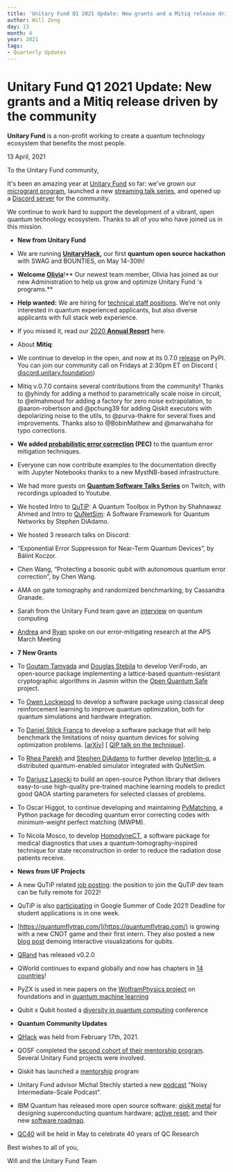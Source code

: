 ```yaml
---
title: 'Unitary Fund Q1 2021 Update: New grants and a Mitiq release driven by the community'
author: Will Zeng
day: 13
month: 4
year: 2021
tags:
- Quarterly Updates
---
```


Unitary Fund Q1 2021 Update: New grants and a Mitiq release driven by the community
===================================================================================

**Unitary Fund** is a non-profit working to create a quantum technology ecosystem that benefits the most people.

  

13 April, 2021

To the Unitary Fund community,

It's been an amazing year at [Unitary Fund](https://unitary.foundation/) so far: we've grown our [microgrant program](https://unitary.foundation/grants.html), launched a new [streaming talk series](https://unitary.foundation/talks.html), and opened up a [Discord server](https://discord.unitary.foundation/) for the community.

We continue to work hard to support the development of a vibrant, open quantum technology ecosystem. Thanks to all of you who have joined us in this mission.

*   ****New from Unitary Fund****

*   We are running [**UnitaryHack**](https://unitaryfoundation.github.io/unitaryhack/)**,** our first **quantum open source hackathon** with SWAG and BOUNTIES, on May 14-30th!
*   **Welcome [**Olivia**](https://twitter.com/unitaryfund/status/1379139956627501058)**!** Our newest team member, Olivia has joined as our new Administration to help us grow and optimize Unitary Fund 's programs.**
*   **Help wanted:** We are hiring for [technical staff positions](https://unitary.foundation/jobs/mts.html). We’re not only interested in quantum experienced applicants, but also diverse applicants with full stack web experience.
*   If you missed it, read our [2020 **Annual Report**](https://unitary.foundation/posts/2020.html) here.
*   About **Mitiq**: 

*   We continue to develop in the open, and now at its 0.7.0 [release](https://mitiq.readthedocs.io/en/stable/changelog.html) on PyPI. You can join our community call on Fridays at 2:30pm ET on Discord ( [discord.unitary.foundation](http://discord.unitary.foundation/))
*   Mitiq v.0.7.0 contains several contributions from the community! Thanks to @yhindy for adding a method to parametrically scale noise in circuit, to @elmahmoud for adding a factory for zero noise extrapolation, to @aaron-robertson and @pchung39 for adding Qiskit executors with depolarizing noise to the utils, to @purva-thakre for several fixes and improvements. Thanks also to @BobinMathew and @marwahaha for typo corrections.
*   **We added [probabilistic error correction](https://mitiq.readthedocs.io/en/stable/guide/guide-getting-started.html#probabilistic-error-cancellation) (PEC)** to the quantum error mitigation techniques. 
*   Everyone can now contribute examples to the documentation directly with Jupyter Notebooks thanks to a new MystNB-based infrastructure.

*   We had more guests on [**Quantum Software Talks Series**](https://unitary.foundation/talks.html) on Twitch, with recordings uploaded to Youtube. 

*   We hosted Intro to [QuTiP](http://qutip.org/): A Quantum Toolbox in Python by Shahnawaz Ahmed and Intro to [QuNetSim](http://github.com/tqsd/QuNetSim): A Software Framework for Quantum Networks by Stephen DiAdamo.

*   We hosted 3 research talks on Discord:

*   “Exponential Error Suppression for Near-Term Quantum Devices”, by Bálint Koczor.
*   Chen Wang, “Protecting a bosonic qubit with autonomous quantum error correction”, by Chen Wang.
*   AMA on gate tomography and randomized benchmarking, by Cassandra Granade.

*   Sarah from the Unitary Fund team gave an [interview](https://www.lastweekinaws.com/podcast/screaming-in-the-cloud/the-inevitability-of-quantum-computing-with-dr.-sarah-kaiser/) on quantum computing 
*   [Andrea](http://meetings.aps.org/Meeting/MAR21/Session/E33.5) and [Ryan](https://meetings.aps.org/Meeting/MAR21/Session/C33.2) spoke on our error-mitigating research at the APS March Meeting

*   ****7 New Grants****

*   To [Goutam Tamvada](https://github.com/xvzcf) and [Douglas Stebila](https://www.douglas.stebila.ca/) to develop VeriFrodo, an open-source package implementing a lattice-based quantum-resistant cryptographic algorithms in Jasmin within the [Open Quantum Safe](https://github.com/open-quantum-safe) project.
*   To [Owen Lockwood](https://github.com/lockwo) to develop a software package using classical deep reinforcement learning to improve quantum optimization, both for quantum simulations and hardware integration.
*   To [Daniel Stilck França](https://twitter.com/dsfranca) to develop a software package that will help benchmark the limitations of noisy quantum devices for solving optimization problems. \[[arXiv](https://arxiv.org/pdf/2009.05532.pdf)\] \[ [QIP talk on the technique](https://www.youtube.com/watch?v=00ULKjGu1-A)\].
*   To [Rhea Parekh](https://twitter.com/RheaParekh1) and [Stephen DiAdamo](https://scholar.google.ca/citations?user=k9O1vSwAAAAJ&hl=en) to further develop [Interlin-q](https://github.com/Interlin-q/Interlin-q/), a distributed quantum-enabled simulator integrated with QuNetSim.
*   To [Dariusz Lasecki](https://dlasecki.github.io/) to build an open-source Python library that delivers easy-to-use high-quality pre-trained machine learning models to predict good QAOA starting parameters for selected classes of problems.
*   To Oscar Higgot, to continue developing and maintaining [PyMatching](https://github.com/oscarhiggott/PyMatching), a Python package for decoding quantum error correcting codes with minimum-weight perfect matching (MWPM).
*   To Nicola Mosco, to develop [HomodyneCT](https://gitlab.com/homodyne-ct/hct-tools), a software package for medical diagnostics that uses a quantum-tomography-inspired technique for state reconstruction in order to reduce the radiation dose patients receive.

*   ****News from UF Projects****

*   A new QuTiP related [job posting](https://www.riken.jp/en/careers/researchers/20200914_2/index.html): the position to join the QuTiP dev team can be fully remote for 2022!
*   QuTiP is also [participating](https://github.com/qutip/qutip/wiki/Google-Summer-of-Code-2021) in Google Summer of Code 2021! Deadline for student applications is in one week.
*   [https://quantumflytrap.com/](https://quantumflytrap.com/) is growing with a new CNOT game and their first intern. They also posted a new [blog post](https://quantumflytrap.com/blog/2021/qubit-interactively/) demoing interactive visualizations for qubits.
*   [QRand](https://github.com/pedrorrivero/qrand/) has released v0.2.0 
*   QWorld continues to expand globally and now has chapters in [14 countries](https://qworld.net/qcousins/)!
*   PyZX is used in new papers on the [WolframPhysics project](https://arxiv.org/abs/2103.15820) on foundations and in [quantum machine learning](https://arxiv.org/abs/2103.07960)
*   Qubit x Qubit hosted a [diversity in quantum computing](https://www.qubitbyqubit.org/conference) conference

*   ****Quantum Community Updates****
  

*   [QHack](https://qhack.ai/) was held from February 17th, 2021.
*   QOSF completed the [second cohort of their mentorship program](https://qosf.org/mentorship_cohort_2/). Several Unitary Fund projects were involved.
*   Qiskit has launched a [mentorship](https://github.com/qiskit-community/qiskit-advocate-mentorship-program) program
*   Unitary Fund advisor Michal Stechly started a new [podcast](https://www.mustythoughts.com/podcast.html) "Noisy Intermediate-Scale Podcast".
*   IBM Quantum has released more open source software: [qiskit metal](https://medium.com/qiskit/starting-today-anyone-can-design-quantum-hardware-with-qiskit-metal-4fd5dcf4c7cf) for designing superconducting quantum hardware; [active reset](https://www.ibm.com/blogs/research/2021/02/quantum-mid-circuit-measurement/); and their new [software roadmap](https://www.ibm.com/blogs/research/2021/02/quantum-development-roadmap/).
*   [QC40](https://www.ibm.com/blogs/research/2021/03/qc40-physics-computation/) will be held in May to celebrate 40 years of QC Research

Best wishes to all of you,

Will and the Unitary Fund Team
